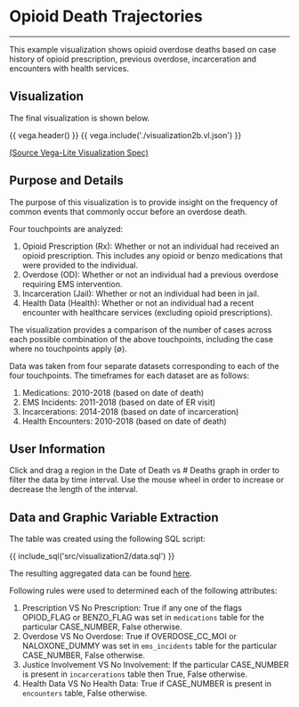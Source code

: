 # Opioid Death Trajectories
---------------------------

This example visualization shows opioid overdose deaths based on case history of opioid prescription, previous overdose, incarceration and encounters with health services.

## Visualization

The final visualization is shown below.  

{{ vega.header() }}
{{ vega.include('./visualization2b.vl.json') }}

[(Source Vega-Lite Visualization Spec)](./visualization2b.vl.json)

## Purpose and Details

The purpose of this visualization is to provide insight on the frequency of common events that commonly occur before an overdose death.

Four touchpoints are analyzed:

1. Opioid Prescription (Rx): Whether or not an individual had received an opioid prescription. This includes any opioid or benzo medications that were provided to the individual.
2. Overdose (OD): Whether or not an individual had a previous overdose requiring EMS intervention. 
3. Incarceration (Jail): Whether or not an individual had been in jail.
4. Health Data (Health): Whether or not an individual had a recent encounter with healthcare services (excluding opioid prescriptions).

The visualization provides a comparison of the number of cases across each possible combination of the above touchpoints, including the case where no touchpoints apply (∅).

Data was taken from four separate datasets corresponding to each of the four touchpoints. The timeframes for each dataset are as follows:

1. Medications: 2010-2018 (based on date of death)
2. EMS Incidents: 2011-2018 (based on date of ER visit)
3. Incarcerations: 2014-2018 (based on date of incarceration)
4. Health Encounters: 2010-2018 (based on date of death)

## User Information

Click and drag a region in the Date of Death vs # Deaths graph in order to filter the data by time interval. Use the mouse wheel in order to increase or decrease the length of the interval.

## Data and Graphic Variable Extraction

The table was created using the following SQL script:

{{ include_sql('src/visualization2/data.sql') }}

The resulting aggregated data can be found [here](../data/visualization2/data.csv).

Following rules were used to determined each of the following attributes:

1. Prescription VS No Prescription: True if any one of the flags OPIOD_FLAG or BENZO_FLAG was set in `medications` table for the particular CASE_NUMBER, False otherwise.
2. Overdose VS No Overdose: True if OVERDOSE_CC_MOI or NALOXONE_DUMMY was set in `ems_incidents` table for the particular CASE_NUMBER, False otherwise.
3. Justice Involvement VS No Involvement: If the particular CASE_NUMBER is present in `incarcerations` table then True, False otherwise.
4. Health Data VS No Health Data: True if CASE_NUMBER is present in `encounters` table, False otherwise.